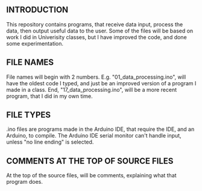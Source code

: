 __**INTRODUCTION**__
----------------------
  This repository contains programs, that receive data input, process the data, then output useful data to the user. Some of the files will be based on work I did in Univerisity classes,
  but I have improved the code, and done some experimentation.

__**FILE NAMES**__
---------------------
File names will begin with 2 numbers.
E.g. "01_data_processing.ino", will have the oldest code I typed, and just be an improved version of a program I made in a class. End, "17_data_processing.ino", will be a more recent program, that I did in my own time.

__**FILE TYPES**__
----------------------
.ino files are programs made in the Arduino IDE, that require the IDE, and an Arduino, to compile. The Arduino IDE serial monitor can't handle input, unless "no line ending" is selected.

__**COMMENTS AT THE TOP OF SOURCE FILES**__
-------------------------------
At the top of the source files, will be comments, explaining what that program does.
